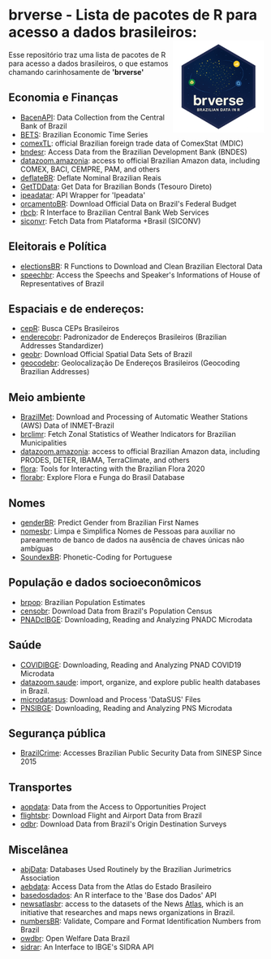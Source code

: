 # brverse - Lista de pacotes de R para acesso a dados brasileiros: <img align="right" src="brverse_logo.png?raw=true" alt="logo" width="180">

Esse repositório traz uma lista de pacotes de R para acesso a dados brasileiros, o que estamos chamando carinhosamente de **'brverse'**


## Economia e Finanças

- [BacenAPI](https://CRAN.R-project.org/package=BacenAPI): Data Collection from the Central Bank of Brazil
- [BETS](https://CRAN.R-project.org/package=BETS): Brazilian Economic Time Series
- [comexTL](https://github.com/alanleal-econ/comexTL): official Brazilian foreign trade data of ComexStat (MDIC)
- [bndesr](https://CRAN.R-project.org/package=bndesr): Access Data from the Brazilian Development Bank (BNDES)
- [datazoom.amazonia](https://github.com/datazoompuc/datazoom.amazonia): access to official Brazilian Amazon data, including COMEX, BACI, CEMPRE, PAM, and others
- [deflateBR](https://github.com/meirelesff/deflatebr/): Deflate Nominal Brazilian Reais
- [GetTDData](https://msperlin.github.io/GetTDData/): Get Data for Brazilian Bonds (Tesouro Direto)
- [ipeadatar](https://CRAN.R-project.org/package=ipeadatar): API Wrapper for 'Ipeadata'
- [orcamentoBR](https://CRAN.R-project.org/package=orcamentoBR): Download Official Data on Brazil's Federal Budget
- [rbcb](https://wilsonfreitas.github.io/rbcb/): R Interface to Brazilian Central Bank Web Services
- [siconvr](https://CRAN.R-project.org/package=siconvr): Fetch Data from Plataforma +Brasil (SICONV)


## Eleitorais e Política

- [electionsBR](https://electionsbr.com/novo/): R Functions to Download and Clean Brazilian Electoral Data
- [speechbr](https://CRAN.R-project.org/package=speechbr): Access the Speechs and Speaker's Informations of House of Representatives of Brazil


## Espaciais e de endereços:

- [cepR](https://CRAN.R-project.org/package=cepR): Busca CEPs Brasileiros
- [enderecobr](https://ipeagit.github.io/enderecobr): Padronizador de Endereços Brasileiros (Brazilian Addresses Standardizer)
- [geobr](https://ipeagit.github.io/geobr): Download Official Spatial Data Sets of Brazil
- [geocodebr](https://ipeagit.github.io/geocodebr): Geolocalização De Endereços Brasileiros (Geocoding Brazilian Addresses)


## Meio ambiente

- [BrazilMet](https://CRAN.R-project.org/package=BrazilMet): Download and Processing of Automatic Weather Stations (AWS) Data of INMET-Brazil
- [brclimr](https://rfsaldanha.github.io/brclimr/): Fetch Zonal Statistics of Weather Indicators for Brazilian Municipalities
- [datazoom.amazonia](https://github.com/datazoompuc/datazoom.amazonia): access to official Brazilian Amazon data, including PRODES, DETER, IBAMA, TerraClimate, and others
- [flora](https://CRAN.R-project.org/package=flora): Tools for Interacting with the Brazilian Flora 2020
- [florabr](https://wevertonbio.github.io/florabr/): Explore Flora e Funga do Brasil Database


## Nomes

- [genderBR](https://CRAN.R-project.org/package=genderBR): Predict Gender from Brazilian First Names
- [nomesbr](https://ipeadata-lab.github.io/nomesbr/): Limpa e Simplifica Nomes de Pessoas para auxiliar no pareamento de banco de dados na ausência de chaves únicas não ambíguas
- [SoundexBR](https://CRAN.R-project.org/package=SoundexBR): Phonetic-Coding for Portuguese


## População e dados socioeconômicos

- [brpop](https://rfsaldanha.github.io/brpop/): Brazilian Population Estimates
- [censobr](https://ipeagit.github.io/censobr): Download Data from Brazil's Population Census
- [PNADcIBGE](https://CRAN.R-project.org/package=PNADcIBGE): Downloading, Reading and Analyzing PNADC Microdata


## Saúde

- [COVIDIBGE](https://CRAN.R-project.org/package=COVIDIBGE): Downloading, Reading and Analyzing PNAD COVID19 Microdata
- [datazoom.saude](https://github.com/datazoompuc/datazoom.saude): import, organize, and explore public health databases in Brazil.
- [microdatasus](https://rfsaldanha.github.io/microdatasus/): Download and Process 'DataSUS' Files
- [PNSIBGE](https://CRAN.R-project.org/package=PNSIBGE): Downloading, Reading and Analyzing PNS Microdata


## Segurança pública

- [BrazilCrime](https://CRAN.R-project.org/package=BrazilCrime): Accesses Brazilian Public Security Data from SINESP Since 2015


## Transportes

- [aopdata](https://ipeagit.github.io/aopdata): Data from the Access to Opportunities Project
- [flightsbr](https://ipeagit.github.io/flightsbr): Download Flight and Airport Data from Brazil
- [odbr](https://hsvab.github.io/odbr/): Download Data from Brazil's Origin Destination Surveys


## Miscelânea

- [abjData](https://abjur.github.io/abjData/): Databases Used Routinely by the Brazilian Jurimetrics Association
- [aebdata](https://ipea.github.io/aebdata/): Access Data from the Atlas do Estado Brasileiro
- [basedosdados](https://cran.r-project.org/web/packages/basedosdados/index.html): An R interface to the 'Base dos Dados' API
- [newsatlasbr](https://github.com/voltdatalab/newsatlasbr): access to the datasets of the News [Atlas](https://atlas.jor.br/english/), which is an initiative that researches and maps news organizations in Brazil.
- [numbersBR](https://CRAN.R-project.org/package=numbersBR): Validate, Compare and Format Identification Numbers from Brazil
- [owdbr](https://CRAN.R-project.org/package=owdbr): Open Welfare Data Brazil
- [sidrar](https://CRAN.R-project.org/package=sidrar): An Interface to IBGE's SIDRA API
